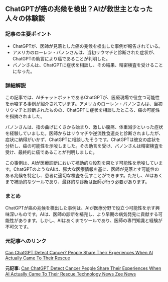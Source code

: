 ## ChatGPTが癌の兆候を検出？AIが救世主となった人々の体験談

### 記事の主要ポイント

* ChatGPTが、医師が見落とした癌の兆候を検出した事例が報告されている。
* アメリカのローレン・バノンさんは、当初リウマチと診断された症状が、ChatGPTの助言により癌であることが判明した。
* バノンさんは、ChatGPTに症状を相談し、その結果、精密検査を受けることになった。

### 詳細解説

この記事では、AIチャットボットであるChatGPTが、医療現場で役立つ可能性を示唆する事例が紹介されています。アメリカのローレン・バノンさんは、当初リウマチと診断されたものの、ChatGPTに症状を相談したところ、癌の可能性を指摘されました。

バノンさんは、指の曲げにくさから始まり、激しい腹痛、体重減少といった症状を経験していました。医師からはリウマチや逆流性食道炎と診断されましたが、症状に納得がいかず、ChatGPTに相談したそうです。ChatGPTは彼女の症状を分析し、癌の可能性を示唆しました。その助言を受け、バノンさんは精密検査を受け、最終的に癌であることが判明しました。

この事例は、AIが医療診断において補助的な役割を果たす可能性を示唆しています。ChatGPTのようなAIは、膨大な医療情報を基に、医師が見落とす可能性のある兆候を特定し、患者に適切な検査を促すことができます。ただし、AIはあくまで補助的なツールであり、最終的な診断は医師が行う必要があります。

### まとめ

ChatGPTが癌の兆候を検出した事例は、AIが医療分野で役立つ可能性を示す興味深いものです。AIは、医師の診断を補完し、より早期の病気発見に貢献する可能性があります。しかし、AIはあくまでツールであり、医師の専門知識と経験が不可欠です。

### 元記事へのリンク

[Can ChatGPT Detect Cancer? People Share Their Experiences When AI Actually Came To Their Rescue](https://zeenews.india.com/technology/can-chatgpt-detect-cancer-people-share-their-experiences-when-ai-actually-came-to-their-rescue-2896112.html)


**元記事:** [Can ChatGPT Detect Cancer People Share Their Experiences When AI Actually Came To Their Rescue Technology News Zee News](https://zeenews.india.com/technology/can-chatgpt-detect-cancer-people-share-their-experiences-when-ai-actually-came-to-their-rescue-2896112.html)
